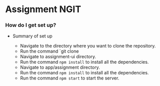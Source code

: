 # Assignment NGIT

### How do I get set up?

- Summary of set up

  - Navigate to the directory where you want to clone the repository.
  - Run the command `git clone
  - Navigate to assignment-ui directory.
  - Run the command `npm install` to install all the dependencies.
  - Navigate to app/assignment directory.
  - Run the command `npm install` to install all the dependencies.
  - Run the command `npm start` to start the server.
